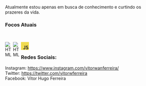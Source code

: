 Atualmente estou apenas em busca de conhecimento e curtindo os prazeres da vida.
<br />
### Focos Atuais
<br />

<img align="left" alt="HTML" width="26px"
src="https://user-images.githubusercontent.com/101065039/166819786-0ca2dd1b-1aa8-4728-8795-b9f4b017be74.png" />
<img align="left" alt="HTML" width="26px"
src="https://user-images.githubusercontent.com/101065039/166820015-004eff83-2549-46f3-bf83-3245d5567218.png" />
<img align="left" alt="HTML" width="26px"
src="https://raw.githubusercontent.com/github/explore/80688e429a7d4ef2fca1e82350fe8e3517d3494d/topics/javascript/javascript.png" />

<br />

### Redes Sociais:
Instagram: https://www.instagram.com/vitorwanferreira/
<br />
Twitter: https://twitter.com/vitorwferreira
<br />
Facebook: Vitor Hugo Ferreira 


